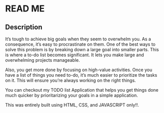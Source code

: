 # READ ME

## Description

It’s tough to achieve big goals when they seem to overwhelm you. As a consequence, it’s easy to procrastinate on them. One of the best ways to solve this problem is by breaking down a large goal into smaller parts. This is where a to-do list becomes significant. It lets you make large and overwhelming projects manageable.

Also, you get more done by focusing on high-value activities. Once you have a list of things you need to-do, it’s much easier to prioritize the tasks on it. This will ensure you’re always working on the right things.

You can checkout my TODO list Application that helps you get things done much quicker by prioritarizing your goals in a simple application.

This was entirely built using HTML, CSS, and JAVASCRIPT only!!.
